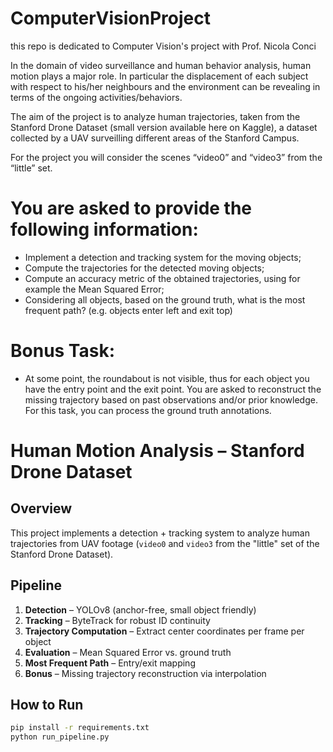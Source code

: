 # ComputerVisionProject
this repo is dedicated to Computer Vision's project with Prof. Nicola Conci

In the domain of video surveillance and human behavior analysis, human motion plays a major role. In particular the displacement of each subject with respect to his/her neighbours and the environment can be revealing in terms of the ongoing activities/behaviors. 

The aim of the project is to analyze human trajectories, taken from the Stanford Drone Dataset (small version available here on Kaggle), a dataset collected by a UAV surveilling different areas of the Stanford Campus. 

For the project you will consider the scenes “video0” and “video3” from the “little” set. 


# You are asked to provide the following information: 

- Implement a detection and tracking system for the moving objects;
- Compute the trajectories for the detected moving objects;
- Compute an accuracy metric of the obtained trajectories, using for example the Mean Squared Error;
- Considering all objects, based on the ground truth, what is the most frequent path? (e.g. objects enter left and exit top)

# Bonus Task: 

- At some point, the roundabout is not visible, thus for each object you have the entry point and the exit point. You are asked to reconstruct the missing trajectory based on past observations and/or prior knowledge. For this task, you can process the ground truth annotations. 


# Human Motion Analysis – Stanford Drone Dataset

## Overview
This project implements a detection + tracking system to analyze human trajectories from UAV footage (`video0` and `video3` from the "little" set of the Stanford Drone Dataset).

## Pipeline
1. **Detection** – YOLOv8 (anchor-free, small object friendly)
2. **Tracking** – ByteTrack for robust ID continuity
3. **Trajectory Computation** – Extract center coordinates per frame per object
4. **Evaluation** – Mean Squared Error vs. ground truth
5. **Most Frequent Path** – Entry/exit mapping
6. **Bonus** – Missing trajectory reconstruction via interpolation

## How to Run
```bash
pip install -r requirements.txt
python run_pipeline.py
